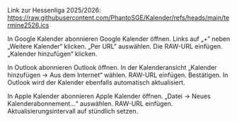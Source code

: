 Link zur Hessenliga 2025/2026: https://raw.githubusercontent.com/PhantoSGE/Kalender/refs/heads/main/termine2526.ics

In Google Kalender abonnieren
Google Kalender öffnen.
Links auf „+“ neben „Weitere Kalender“ klicken.
„Per URL“ auswählen.
Die RAW-URL einfügen.
„Kalender hinzufügen“ klicken.

In Outlook abonnieren
Outlook öffnen.
In der Kalenderansicht „Kalender hinzufügen → Aus dem Internet“ wählen.
RAW-URL einfügen.
Bestätigen.
In Outlook wird der Kalender ebenfalls automatisch aktualisiert.

In Apple Kalender abonnieren
Apple Kalender öffnen.
„Datei → Neues Kalenderabonnement…“ auswählen.
RAW-URL einfügen.
Aktualisierungsintervall auf stündlich setzen.
